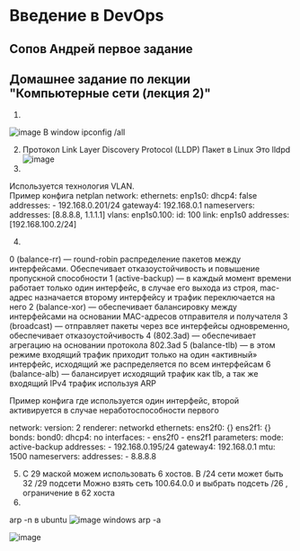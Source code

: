 # Введение в DevOps

##  Сопов Андрей первое задание 


## Домашнее задание по лекции "Компьютерные сети (лекция 2)"


1.
![image](https://user-images.githubusercontent.com/5323690/182121788-e8533b1e-233d-4a7a-ab31-9db8f128021e.png)
В window ipconfig /all

2. Протокол Link Layer Discovery Protocol (LLDP)
   Пакет в Linux Это lldpd
   ![image](https://user-images.githubusercontent.com/5323690/182122891-f42fcc8b-8bf4-4ac2-b8e7-64cb57691716.png)
3.
Используется технология VLAN.  
Пример конфига netplan 
network:
  ethernets:
    enp1s0:
      dhcp4: false
      addresses:
        - 192.168.0.201/24
      gateway4: 192.168.0.1
      nameservers:
          addresses: [8.8.8.8, 1.1.1.1]
    vlans:
        enp1s0.100:
            id: 100
            link: enp1s0
            addresses: [192.168.100.2/24]
            
4.
0 (balance-rr) — round-robin распределение пакетов между интерфейсами. Обеспечивает отказоустойчивость и повышение пропускной способности
1 (active-backup) — в каждый момент времени работает только один интерфейс, в случае его выхода из строя, mac-адрес назначается второму интерфейсу и трафик переключается на него
2 (balance-xor) — обеспечивает балансировку между интерфейсами на основании MAC-адресов отправителя и получателя
3 (broadcast) — отправляет пакеты через все интерфейсы одновременно, обеспечивает отказоустойчивость
4 (802.3ad) — обеспечивает агрегацию на основании протокола 802.3ad
5 (balance-tlb) — в этом режиме входящий трафик приходит только на один «активный» интерфейс, исходящий же распределяется по всем интерфейсам
6 (balance-alb) — балансирует исходящий трафик как tlb, а так же входящий IPv4 трафик используя ARP

Пример конфига где используется один интерфейс, второй активируется в случае неработоспособности первого

network:
    version: 2
    renderer: networkd
    ethernets:
        ens2f0: {}
        ens2f1: {}
    bonds:
        bond0:
            dhcp4: no
            interfaces:
            - ens2f0
            - ens2f1
            parameters:
                mode: active-backup
            addresses:
                - 192.168.0.195/24
            gateway4: 192.168.0.1
            mtu: 1500
            nameservers:
                addresses:
                    - 8.8.8.8
                    
5. C 29 маской можем использовать 6 хостов. В /24 сети может быть 32 /29 подсети
   Можно взять сеть 100.64.0.0 и выбрать подсеть /26 , ограничение в 62 хоста
6. 
arp -n в ubuntu
![image](https://user-images.githubusercontent.com/5323690/182140442-fc8ba5b4-f9c1-49e1-9f0b-69423ec84253.png)
windows arp -a

![image](https://user-images.githubusercontent.com/5323690/182140649-62e9edf8-4c5d-4171-8a3f-dde16a9915e9.png)
